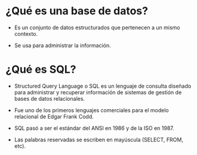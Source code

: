 # ¿Qué es una base de datos?

- Es un conjunto de datos estructurados que pertenecen a un mismo contexto.

- Se usa para administrar la información.

# ¿Qué es SQL?

- Structured Query Language o SQL es un lenguaje de consulta diseñado para administrar y recuperar información de sistemas de gestión de bases de datos relacionales.

- Fue uno de los primeros lenguajes comerciales para el modelo relacional de Edgar Frank Codd.

- SQL pasó a ser el estándar del ANSI en 1986 y de la ISO en 1987.

- Las palabras reservadas se escriben en mayúscula (SELECT, FROM, etc).
